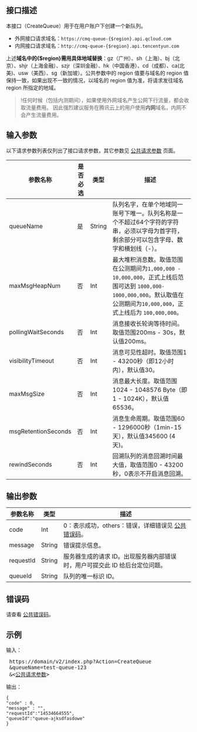 ## 接口描述
本接口（CreateQueue）用于在用户账户下创建一个新队列。
- 外网接口请求域名：`https://cmq-queue-{$region}.api.qcloud.com`
- 内网接口请求域名：`http://cmq-queue-{$region}.api.tencentyun.com`

上述**域名中的{$region}需用具体地域替换**：gz（广州）、sh（上海）、bj（北京）、shjr（上海金融）、szjr（深圳金融）、hk（中国香港）、cd（成都）、ca(北美)、usw（美西）、sg（新加坡）。公共参数中的 region 值要与域名的 region 值保持一致，如果出现不一致的情况，以域名的 region 值为准，将请求发往域名 region 所指定的地域。

>!任何时候（包括内测期间），如果使用外网域名产生公网下行流量，都会收取流量费用。 因此强烈建议服务在腾讯云上的用户使用**内网**域名，内网不会产生流量费用。


## 输入参数
以下请求参数列表仅列出了接口请求参数，其它参数见 [公共请求参数](https://cloud.tencent.com/doc/api/431/5883) 页面。

| 参数名称 | 是否必选  | 类型 | 描述 |
|---------|---------|---------|---------|
| queueName| 是| String| 队列名字，在单个地域同一账号下唯一。队列名称是一个不超过64个字符的字符串，必须以字母为首字符，剩余部分可以包含字母、数字和横划线（-）。|
| maxMsgHeapNum| 否| Int| 最大堆积消息数。取值范围在公测期间为`1,000,000 - 10,000,000`，正式上线后范围可达到 `1000,000-1000,000,000`。默认取值在公测期间为`10,000,000`，正式上线后为 `100,000,000`。|
| pollingWaitSeconds| 否| Int| 消息接收长轮询等待时间。取值范围200ms - 30s，默认值200ms。|
| visibilityTimeout| 否| Int| 消息可见性超时。取值范围1 - 43200秒（即12小时内），默认值30。|
| maxMsgSize| 否| Int| 消息最大长度。取值范围1024 - 1048576 Byte（即1 - 1024K），默认值65536。|
| msgRetentionSeconds| 否| Int| 消息生命周期。取值范围60 - 1296000秒（1min-15天），默认值345600 (4天)。|
|rewindSeconds|否|Int|回溯队列的消息回溯时间最大值，取值范围0 - 43200秒，0表示不开启消息回溯。|

## 输出参数

| 参数名称 | 类型 | 描述 |
|---------|---------|---------|
| code | Int | 0：表示成功，others：错误，详细错误见 [公共错误码](https://cloud.tencent.com/document/product/406/5903)。|
| message | String | 错误提示信息。|
| requestId| String| 服务器生成的请求 ID。出现服务器内部错误时，用户可提交此 ID 给后台定位问题。|
| queueId| String| 队列的唯一标识 ID。|

## 错误码
请查看 [公共错误码](https://cloud.tencent.com/document/product/406/5903)。


## 示例

输入：
<pre>
 https://domain/v2/index.php?Action=CreateQueue
 &queueName=test-queue-123
 &<<a href="https://cloud.tencent.com/doc/api/229/6976">公共请求参数</a>>
</pre>

输出：
```
{
"code" : 0,
"message" : "",
"requestId":"14534664555",
"queueId":"queue-ajksdfasdowe"
}
```






